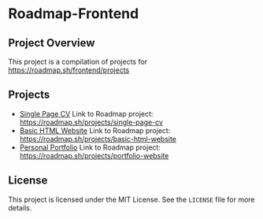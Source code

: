 # Roadmap-Frontend

## Project Overview
This project is a compilation of projects for https://roadmap.sh/frontend/projects
## Projects
- [Single Page CV](./single-page-cv/README.md) Link to Roadmap project: https://roadmap.sh/projects/single-page-cv
- [Basic HTML Website](./basic-html-website/README.md) Link to Roadmap project: https://roadmap.sh/projects/basic-html-website
- [Personal Portfolio](./personal-portfolio/README.md) Link to Roadmap project: https://roadmap.sh/projects/portfolio-website
## License
This project is licensed under the MIT License. See the `LICENSE` file for more details.